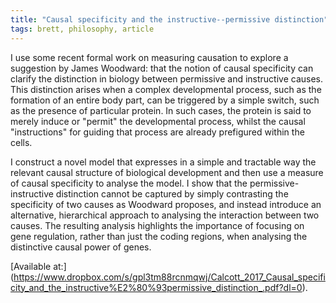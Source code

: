 ```yaml
---
title: "Causal specificity and the instructive--permissive distinction"
tags: brett, philosophy, article
---
```


I use some recent formal work on measuring causation to explore a suggestion by James Woodward: that the notion of causal specificity can clarify the distinction in biology between permissive and instructive causes. This distinction arises when a complex developmental process, such as the formation of an entire body part, can be triggered by a simple switch, such as the presence of particular protein. In such cases, the protein is said to merely induce or "permit" the developmental process, whilst the causal "instructions" for guiding that process are already prefigured within the cells.

I construct a novel model that expresses in a simple and tractable way the relevant causal structure of biological development and then use a measure of causal specificity to analyse the model. I show that the permissive-instructive distinction cannot be captured by simply contrasting the specificity of two causes as Woodward proposes, and instead introduce an alternative, hierarchical approach to analysing the interaction between two causes. The resulting analysis highlights the importance of focusing on gene regulation, rather than just the coding regions, when analysing the distinctive causal power of genes.

[Available at:] (https://www.dropbox.com/s/gpl3tm88rcnmqwj/Calcott_2017_Causal_specificity_and_the_instructive%E2%80%93permissive_distinction_.pdf?dl=0).
